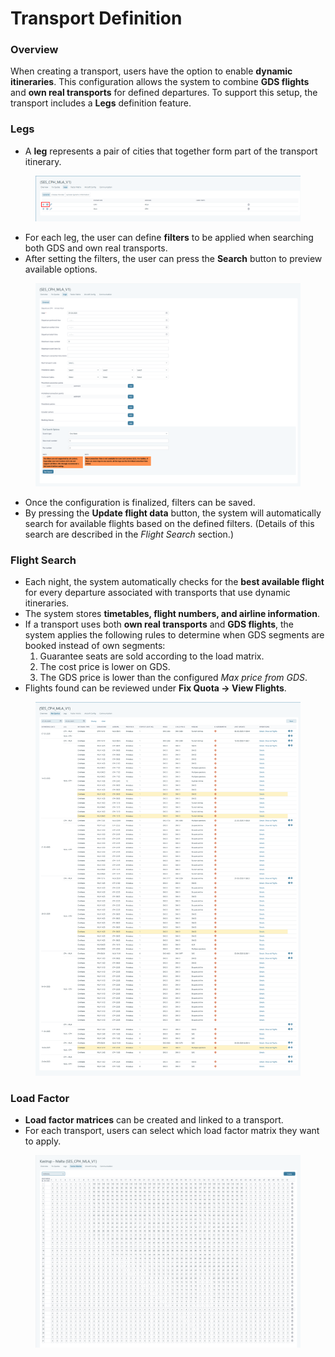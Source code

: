 # Transport Definition

### Overview

When creating a transport, users have the option to enable **dynamic itineraries**. This configuration allows the system to combine **GDS flights** and **own real transports** for defined departures. To support this setup, the transport includes a **Legs** definition feature.

### Legs

* A **leg** represents a pair of cities that together form part of the transport itinerary.

<figure><img src="../../.gitbook/assets/image (13) (1) (1) (1) (1) (1) (1) (1) (1) (1).png" alt=""><figcaption></figcaption></figure>

* For each leg, the user can define **filters** to be applied when searching both GDS and own real transports.
* After setting the filters, the user can press the **Search** button to preview available options.

<figure><img src="../../.gitbook/assets/image (1) (1) (1) (1) (1) (1) (1) (1) (1) (1) (1) (1) (1) (1) (1) (1) (1) (1) (1) (1) (1) (1) (1) (1) (1) (1) (1) (1) (1) (1) (1) (1) (1) (1) (1) (1) (1) (1) (1) (1) (1) (1) (1) (1) (1) (1) (1) (1) (1) (1) (1) (1).png" alt=""><figcaption></figcaption></figure>

* Once the configuration is finalized, filters can be saved.
* By pressing the **Update flight data** button, the system will automatically search for available flights based on the defined filters. (Details of this search are described in the _Flight Search_ section.)

### Flight Search <a href="#flight-search" id="flight-search"></a>

* Each night, the system automatically checks for the **best available flight** for every departure associated with transports that use dynamic itineraries.
* The system stores **timetables, flight numbers, and airline information**.
* If a transport uses both **own real transports** and **GDS flights**, the system applies the following rules to determine when GDS segments are booked instead of own segments:
  1. Guarantee seats are sold according to the load matrix.
  2. The cost price is lower on GDS.
  3. The GDS price is lower than the configured _Max price from GDS_.
* Flights found can be reviewed under **Fix Quota → View Flights**.

<figure><img src="../../.gitbook/assets/image (2) (1) (1) (1) (1) (1) (1) (1) (1) (1) (1) (1) (1) (1) (1) (1) (1) (1) (1) (1) (1) (1) (1) (1) (1) (1) (1) (1) (1) (1) (1) (1) (1) (1) (1) (1) (1) (1) (1) (1).png" alt=""><figcaption></figcaption></figure>

### Load Factor

* **Load factor matrices** can be created and linked to a transport.
* For each transport, users can select which load factor matrix they want to apply.

<figure><img src="../../.gitbook/assets/image (3) (1) (1) (1) (1) (1) (1) (1) (1) (1) (1) (1) (1) (1) (1) (1) (1) (1) (1) (1) (1) (1) (1) (1) (1) (1) (1) (1) (1) (1) (1) (1) (1) (1) (1).png" alt=""><figcaption></figcaption></figure>
